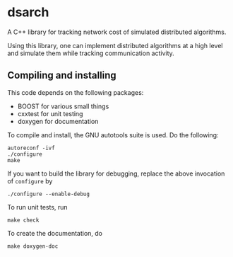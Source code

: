 # dsarch

A C++ library for tracking network cost of simulated distributed algorithms.

Using this library, one can implement distributed algorithms at a high level and
simulate them while tracking communication activity.

## Compiling and installing

This code depends on the following packages:

- BOOST for various small things
- cxxtest for unit testing
- doxygen for documentation

To compile and install, the GNU autotools suite is used. Do the following:
```
autoreconf -ivf
./configure
make 
```

If you want to build the library for debugging, replace the above invocation of `configure` by
```
./configure --enable-debug
```

To run unit tests, run
```
make check
```


To create the documentation, do
```
make doxygen-doc
```


